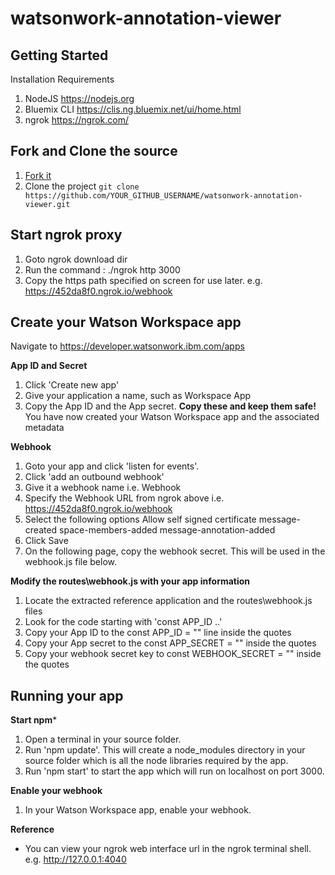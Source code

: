 # watsonwork-annotation-viewer
## Getting Started
Installation Requirements
1. NodeJS https://nodejs.org
2. Bluemix CLI https://clis.ng.bluemix.net/ui/home.html
3. ngrok https://ngrok.com/

## Fork and Clone the source

1. [Fork it](https://github.com/watsonwork/watsonwork-annotation-viewer/fork)
2. Clone the project `git clone https://github.com/YOUR_GITHUB_USERNAME/watsonwork-annotation-viewer.git`

## Start ngrok proxy

1. Goto ngrok download dir
2. Run the command :
  ./ngrok http 3000
3. Copy the https path specified on screen for use later. e.g. https://452da8f0.ngrok.io/webhook


## Create your Watson Workspace app
Navigate to https://developer.watsonwork.ibm.com/apps

**App ID and Secret**
1. Click 'Create new app'
2. Give your application a name, such as Workspace App
3. Copy the App ID and the App secret. **Copy these and keep them safe!**
You have now created your Watson Workspace app and the associated metadata


**Webhook**
1. Goto your app and click 'listen for events'.
2. Click 'add an outbound webhook'
3. Give it a webhook name i.e. Webhook
4. Specify the Webhook URL from ngrok above
  i.e. https://452da8f0.ngrok.io/webhook
5. Select the following options
  Allow self signed certificate
  message-created
  space-members-added
  message-annotation-added 
6. Click Save
7. On the following page, copy the webhook secret. This will be used in the webhook.js file below.

**Modify the routes\webhook.js with your app information**
1. Locate the extracted reference application and the routes\webhook.js files
2. Look for the code starting with 'const APP_ID ..' 
3. Copy your App ID to the const APP_ID = "" line inside the quotes
4. Copy your App secret to the const APP_SECRET = "" inside the quotes
5. Copy your webhook secret key to const WEBHOOK_SECRET = "" inside the quotes

## Running your app

**Start npm***
1. Open a terminal in your source folder.
2. Run 'npm update'. This will create a node_modules directory in your source folder which is all the node libraries required by the app.
3. Run 'npm start' to start the app which will run on localhost on port 3000.

**Enable your webhook**
1. In your Watson Workspace app, enable your webhook.



**Reference**

- You can view your ngrok web interface url in the ngrok terminal shell. e.g. http://127.0.0.1:4040

